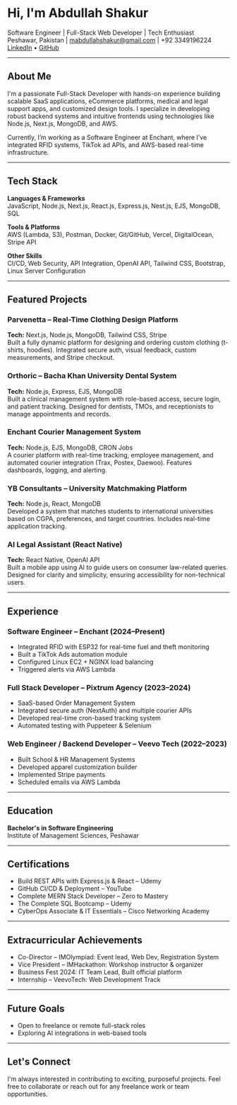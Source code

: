 # Hi, I'm Abdullah Shakur

Software Engineer | Full-Stack Web Developer | Tech Enthusiast  
Peshawar, Pakistan | mabdullahshakur@gmail.com | +92 3349196224  
[LinkedIn](#) • [GitHub](#)

---

## About Me
I'm a passionate Full-Stack Developer with hands-on experience building scalable SaaS applications, eCommerce platforms, medical and legal support apps, and customized design tools. I specialize in developing robust backend systems and intuitive frontends using technologies like Node.js, Next.js, MongoDB, and AWS.

Currently, I’m working as a Software Engineer at Enchant, where I’ve integrated RFID systems, TikTok ad APIs, and AWS-based real-time infrastructure.

---

## Tech Stack

**Languages & Frameworks**  
JavaScript, Node.js, Next.js, React.js, Express.js, Nest.js, EJS, MongoDB, SQL

**Tools & Platforms**  
AWS (Lambda, S3), Postman, Docker, Git/GitHub, Vercel, DigitalOcean, Stripe API

**Other Skills**  
CI/CD, Web Security, API Integration, OpenAI API, Tailwind CSS, Bootstrap, Linux Server Configuration

---

## Featured Projects

### Parvenetta – Real-Time Clothing Design Platform  
**Tech:** Next.js, Node.js, MongoDB, Tailwind CSS, Stripe  
Built a fully dynamic platform for designing and ordering custom clothing (t-shirts, hoodies). Integrated secure auth, visual feedback, custom measurements, and Stripe checkout.

### Orthoric – Bacha Khan University Dental System  
**Tech:** Node.js, Express, EJS, MongoDB  
Built a clinical management system with role-based access, secure login, and patient tracking. Designed for dentists, TMOs, and receptionists to manage appointments and records.

### Enchant Courier Management System  
**Tech:** Node.js, EJS, MongoDB, CRON Jobs  
A courier platform with real-time tracking, employee management, and automated courier integration (Trax, Postex, Daewoo). Features dashboards, logging, and alerting.

### YB Consultants – University Matchmaking Platform  
**Tech:** Node.js, React, MongoDB  
Developed a system that matches students to international universities based on CGPA, preferences, and target countries. Includes real-time application tracking.

### AI Legal Assistant (React Native)  
**Tech:** React Native, OpenAI API  
Built a mobile app using AI to guide users on consumer law-related queries. Designed for clarity and simplicity, ensuring accessibility for non-technical users.

---

## Experience

### Software Engineer – Enchant (2024–Present)  
- Integrated RFID with ESP32 for real-time fuel and theft monitoring  
- Built a TikTok Ads automation module  
- Configured Linux EC2 + NGINX load balancing  
- Triggered alerts via AWS Lambda  

### Full Stack Developer – Pixtrum Agency (2023–2024)  
- SaaS-based Order Management System  
- Integrated secure auth (NextAuth) and multiple courier APIs  
- Developed real-time cron-based tracking system  
- Automated testing with Puppeteer & Selenium  

### Web Engineer / Backend Developer – Veevo Tech (2022–2023)  
- Built School & HR Management Systems  
- Developed apparel customization builder  
- Implemented Stripe payments  
- Scheduled emails via AWS Lambda  

---

## Education  
**Bachelor's in Software Engineering**  
Institute of Management Sciences, Peshawar

---

## Certifications  
- Build REST APIs with Express.js & React – Udemy  
- GitHub CI/CD & Deployment – YouTube  
- Complete MERN Stack Developer – Zero to Mastery  
- The Complete SQL Bootcamp – Udemy  
- CyberOps Associate & IT Essentials – Cisco Networking Academy

---

## Extracurricular Achievements  
- Co-Director – IMOlympiad: Event lead, Web Dev, Registration System  
- Vice President – IMHackathon: Workshop instructor & organizer  
- Business Fest 2024: IT Team Lead, Built official platform  
- Internship – VeevoTech: Web Development Track

---

## Future Goals  
- Open to freelance or remote full-stack roles  
- Exploring AI integrations in web-based tools

---

## Let's Connect  
I'm always interested in contributing to exciting, purposeful projects. Feel free to collaborate or reach out for any freelance work or team opportunities.
